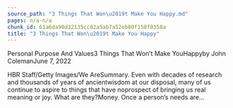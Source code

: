 ```yaml
---
source_path: "3 Things That Won\u2019t Make You Happy.md"
pages: n/a-n/a
chunk_id: 61a6da90d32135cc82a5ab7a52eb80f150f8358a
title: "3 Things That Won\u2019t Make You Happy"
---
```

Personal Purpose And Values3 Things That Won’t Make YouHappyby John ColemanJune 7, 2022

HBR Staff/Getty Images/We AreSummary. Even with decades of research and thousands of years of ancientwisdom at our disposal, many of us continue to aspire to things that have noprospect of bringing us real meaning or joy. What are they?Money. Once a person’s needs are...
